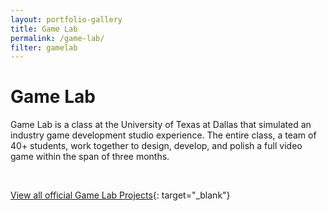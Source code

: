 ```yaml
---
layout: portfolio-gallery
title: Game Lab
permalink: /game-lab/
filter: gamelab
---
```


# Game Lab

Game Lab is a class at the University of Texas at Dallas that simulated an industry game development studio experience. The entire class, a team of 40+ students, work together to design, develop, and polish a full video game within the span of three months.

<br>

[View all official Game Lab Projects](https://www.atec-animgames.com/game-lab){: target="_blank"}

